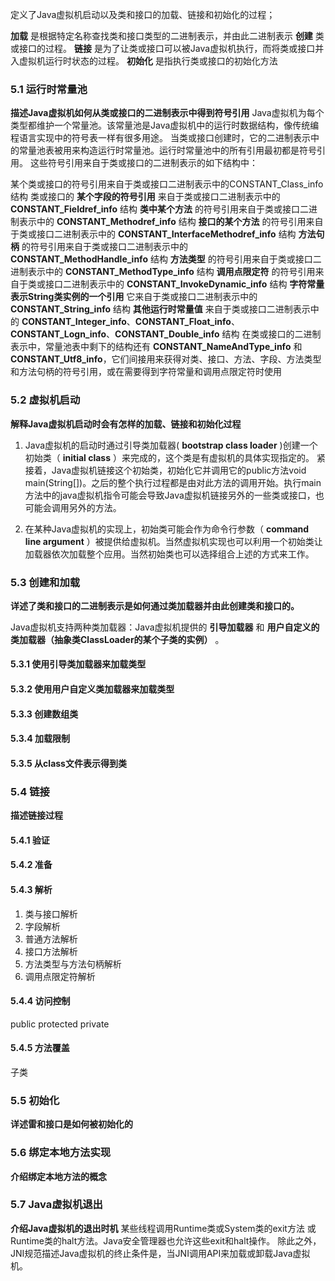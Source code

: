 定义了Java虚拟机启动以及类和接口的加载、链接和初始化的过程；

  **加载** 是根据特定名称查找类和接口类型的二进制表示，并由此二进制表示 **创建** 类或接口的过程。
  **链接** 是为了让类或接口可以被Java虚拟机执行，而将类或接口并入虚拟机运行时状态的过程。
  **初始化** 是指执行类或接口的初始化方法<clinit>

### 5.1 运行时常量池
  **描述Java虚拟机如何从类或接口的二进制表示中得到符号引用**
  Java虚拟机为每个类型都维护一个常量池。该常量池是Java虚拟机中的运行时数据结构，像传统编程语言实现中的符号表一样有很多用途。
  当类或接口创建时，它的二进制表示中的常量池表被用来构造运行时常量池。运行时常量池中的所有引用最初都是符号引用。
  这些符号引用来自于类或接口的二进制表示的如下结构中：

  某个类或接口的符号引用来自于类或接口二进制表示中的CONSTANT_Class_info结构
  类或接口的 **某个字段的符号引用** 来自于类或接口二进制表示中的 **CONSTANT_Fieldref_info** 结构
  **类中某个方法** 的符号引用来自于类或接口二进制表示中的 **CONSTANT_Methodref_info** 结构
  **接口的某个方法** 的符号引用来自于类或接口二进制表示中的 **CONSTANT_InterfaceMethodref_info** 结构
  **方法句柄** 的符号引用来自于类或接口二进制表示中的 **CONSTANT_MethodHandle_info** 结构
  **方法类型** 的符号引用来自于类或接口二进制表示中的 **CONSTANT_MethodType_info** 结构
  **调用点限定符** 的符号引用来自于类或接口二进制表示中的 **CONSTANT_InvokeDynamic_info** 结构
  **字符常量表示String类实例的一个引用** 它来自于类或接口二进制表示中的 **CONSTANT_String_info** 结构
  **其他运行时常量值** 来自于类或接口二进制表示中的 **CONSTANT_Integer_info**、**CONSTANT_Float_info**、**CONSTANT_Logn_info**、**CONSTANT_Double_info** 结构
  在类或接口的二进制表示中，常量池表中剩下的结构还有  **CONSTANT_NameAndType_info** 和 **CONSTANT_Utf8_info**，它们间接用来获得对类、接口、方法、字段、方法类型和方法句柄的符号引用，或在需要得到字符常量和调用点限定符时使用

### 5.2 虚拟机启动
  **解释Java虚拟机启动时会有怎样的加载、链接和初始化过程**
  1. Java虚拟机的启动时通过引导类加载器( **bootstrap class loader** )创建一个初始类（ **initial class** ）来完成的，这个类是有虚拟机的具体实现指定的。
  紧接着，Java虚拟机链接这个初始类，初始化它并调用它的public方法void main(String[])。之后的整个执行过程都是由对此方法的调用开始。执行main方法中的java虚拟机指令可能会导致Java虚拟机链接另外的一些类或接口，也可能会调用另外的方法。

  2. 在某种Java虚拟机的实现上，初始类可能会作为命令行参数（ **command line argument** ）被提供给虚拟机。当然虚拟机实现也可以利用一个初始类让加载器依次加载整个应用。当然初始类也可以选择组合上述的方式来工作。

### 5.3 创建和加载
  **详述了类和接口的二进制表示是如何通过类加载器并由此创建类和接口的。**

  Java虚拟机支持两种类加载器：Java虚拟机提供的 **引导加载器** 和 **用户自定义的类加载器（抽象类ClassLoader的某个子类的实例）** 。

#### 5.3.1 使用引导类加载器来加载类型
#### 5.3.2 使用用户自定义类加载器来加载类型
#### 5.3.3 创建数组类
#### 5.3.4 加载限制
#### 5.3.5 从class文件表示得到类

### 5.4 链接
  **描述链接过程**

#### 5.4.1 验证
#### 5.4.2 准备
#### 5.4.3 解析
  1. 类与接口解析
  2. 字段解析
  3. 普通方法解析
  4. 接口方法解析
  5. 方法类型与方法句柄解析
  6. 调用点限定符解析
#### 5.4.4 访问控制
  public protected private
#### 5.4.5 方法覆盖
  子类

### 5.5 初始化
  **详述雷和接口是如何被初始化的**

### 5.6 绑定本地方法实现
  **介绍绑定本地方法的概念**

### 5.7 Java虚拟机退出
  **介绍Java虚拟机的退出时机**
  某些线程调用Runtime类或System类的exit方法 或Runtime类的halt方法。Java安全管理器也允许这些exit和halt操作。
  除此之外，JNI规范描述Java虚拟机的终止条件是，当JNI调用API来加载或卸载Java虚拟机。
